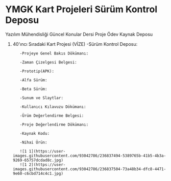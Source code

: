 # YMGK Kart Projeleri Sürüm Kontrol Deposu
Yazılım Mühendisliği Güncel Konular Dersi Proje Ödev Kaynak Deposu
1) 40'ıncı Sıradaki Kart Projesi (VİZE)
          -Sürüm Kontrol Deposu:

          -Projeye Genel Bakıs Dökümanı:

          -Zaman Çizelgesi Belgesi:

          -Prototip(APK):

          -Alfa Sürüm:

          -Beta Sürüm:

          -Sunum ve Slaytlar:

          -Kullanıcı Kılavuzu Dökümanı:

          -Ürüm Değerlendirme Belgesi:

          -Proje Değerlendirme Dökümanı:

          -Kaynak Kodu:

          -Nihai Ürün:
          
          ![1 1](https://user-images.githubusercontent.com/93042786/236837494-5389765b-41b5-4b3a-9269-65757dcdad8c.jpg)
          ![1 2](https://user-images.githubusercontent.com/93042786/236837504-73a48b34-dfc8-4471-9e60-c6cbd714c4c1.jpg)

